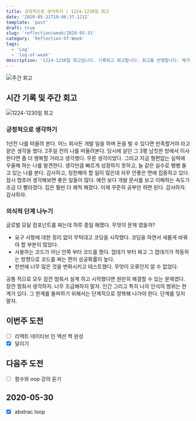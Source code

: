 ```yaml
---
title: 긍정적으로 생각하기 | 1224-1230일 회고
date: '2020-05-31T10:46:37.121Z'
template: 'post'
draft: true
slug: 'reflection/week/2020-05-31'
category: 'Reflection-Of-Week'
tags:
  - 'Log'
  - 'log-of-week'
description: '1224-1230일 회고입니다. 기록하고 회고합니다. 회고를 반영합니다. 제가 자라는 방식입니다.'
---
```

![주간 회고](https://imgur.com/PwMHNaY.png)


## 시간 기록 및 주간 회고 

![1224-1230일 회고](https://user-images.githubusercontent.com/35516239/84595918-9916f480-ae95-11ea-93e8-8a37e96e77a7.png)

### 긍정적으로 생각하기 
1년전 나를 떠올려 본다. 어느 회사든 개발 일을 하며 돈을 벌 수 있다면 만족할거야 라고 얕은 생각을 했다. 2주일 전의 나를 떠올려본다. 당시에 살던 그 3평 남짓한 방에서 이사한다면 좀 더 행복할 거라고 생각했다. 무른 생각이었다. 
그리고 지금 형편없는 실력에 우울해 하는 나를 발견한다. 생각만큼 빠르게 성장하지 못하고, 늘 같은 실수로 뱅뱅 돌고 있는 나를 본다. 감사하고, 칭찬해야 할 일이 많은데 자꾸 안좋은 면에 집중하고 있다. 잠시 멈추어 생각해보면 좋은 일들이 많다. 예전 보다 개발 문서를 보고 이해하는 속도가 조금 더 빨라졌다. 집은 훨씬 더 쾌적 해졌다. 이제 꾸준히 공부만 하면 된다. 감사하자. 감사하자.

### 의식적 단계 나누기

글로벌 모달 컴포넌트를 짜는데 하루 종일 해멨다. 무엇이 문제 였을까? 

- 요구 사항에 대한 정리 없이 무턱대고 코딩을 시작했다. 코딩을 하면서 새롭게 바꿔야 할 부분이 많았다.
- 사용하는 코드가 아닌 안쪽 부터 코드를 짰다. 껍데기 부터 짜고 그 껍데기가 작동하는 방향으로 코드를 짜는 편이 성공확률이 높다.
- 한번에 너무 많은 것을 변화시키고 테스트했다. 무엇이 오류인지 알 수 없었다.

공통 적으로 모두 잠깐 멈춰서 설계 하고 시작했다면 원만히 해결할 수 있는 문제였다. 잠깐 멈춰서 생각하자. 너무 조급해하지 말자. 인간 그리고 특히 나의 인식의 범위는 한계가 있다. 그 한계를 돌파하기 위해서는 단계적으로 정복해 나가야 한다. 단계를 잊지 말자.

## 이번주 도전
- [ ] 리엑트 네이티브 인 액션 책 완성
- [x] 달리기 

## 다음주 도전
- [ ] 함수와 oop 강의 듣기

## 2020-05-30
- [x] abstrac loop
